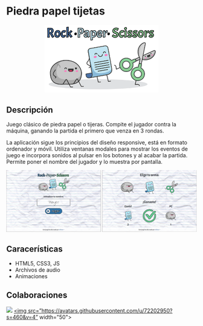 # Piedra papel tijetas

<p align="center">
<img src="img/intro.png" width="300">
</p>

## Descripción

Juego clásico de piedra papel o tijeras. Compite el jugador contra la máquina, ganando la partida el primero que venza en 3 rondas.

La aplicación sigue los principios del diseño responsive, está en formato ordenador y móvil. Utiliza ventanas modales para mostrar los eventos de juego e incorpora sonidos al pulsar en los botones y al acabar la partida. Permite poner el nombre del jugador y lo muestra por pantalla.

<p align="center">
<img src="img/readme.png" width="700">
</p>

## Caracerísticas

* HTML5, CSS3, JS
* Archivos de audio
* Animaciones

## Colaboraciones

<a href="https://github.com/nurimartinez" target="_blank"><img src="https://avatars.githubusercontent.com/u/72202917?s=460&u=1d271710c82a47e527b0622f900305a11b660b41&v=4" width="50"></a>
<a href="https://github.com/estelasanchez7" target="_blank"><img src=”https://avatars.githubusercontent.com/u/72202950?s=460&v=4” width="50"></a>
